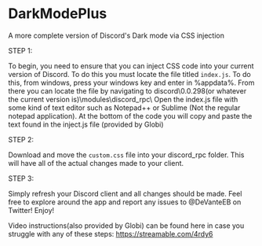 # DarkModePlus
A more complete version of Discord's Dark mode via CSS injection

STEP 1:
 
To begin, you need to ensure that you can inject CSS code into your current version of Discord. To do this you must locate the file titled `index.js`. To do this, from windows, press your windows key and enter in %appdata%. From there you can locate the file by navigating to discord\0.0.298(or whatever the current version is)\modules\discord_rpc\ Open the index.js file with some kind of text editor such as Notepad++ or Sublime (Not the regular notepad application). At the bottom of the code you will copy and paste the text found in the inject.js file (provided by Globi)

STEP 2:

Download and move the `custom.css` file into your discord_rpc folder. This will have all of the actual changes made to your client.

STEP 3:
 
Simply refresh your Discord client and all changes should be made. Feel free to explore around the app and report any issues to @DeVanteEB on Twitter! Enjoy!
 
Video instructions(also provided by Globi) can be found here in case you struggle with any of these steps:
https://streamable.com/4rdy6

